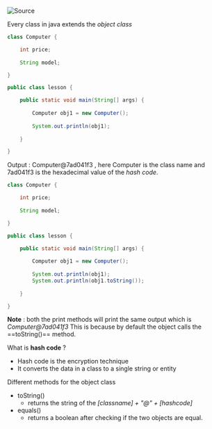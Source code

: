 ![Source](https://youtu.be/dCt9sfZV8Sg?list=PLsyeobzWxl7pe_IiTfNyr55kwJPWbgxB5)

Every class in java extends the *object class*
```java
class Computer {

	int price;
	
	String model;

}

public class lesson {

	public static void main(String[] args) {
	
		Computer obj1 = new Computer();
		
		System.out.println(obj1);
	
	}

}
```
Output : Computer@7ad041f3 , here Computer is the class name and 7ad041f3 is the hexadecimal value of the *hash code*.

```java
class Computer {

	int price;
	
	String model;

}

public class lesson {

	public static void main(String[] args) {
	
		Computer obj1 = new Computer();
		
		System.out.println(obj1);
		System.out.println(obj1.toString());
	
	}

}
```

**Note** : both the print methods will print the same output which is *Computer@7ad041f3*
This is because by default the object calls the ==toString()== method.

What is **hash code** ?
- Hash code is the encryption technique
- It converts the data in a class to a single string or entity

Different methods for the object class
- toString()
	- returns the string of the *[classname] + "@" + [hashcode]*
- equals()
	- returns a boolean after checking if the two objects are equal.